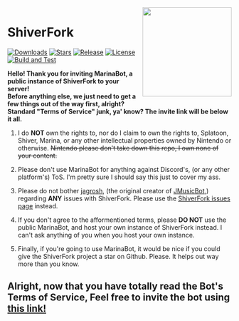 <img align="right" src="https://i.imgur.com/J2ze7Lq.png" height="200" width="200">

# ShiverFork

[![Downloads](https://img.shields.io/github/downloads/lilliepad1/MusicBotShiverFork/total.svg)](https://github.com/jagrosh/lilliepad1/MusicBotShiverFork/latest)
[![Stars](https://img.shields.io/github/stars/lilliepad1/MusicBotShiverFork.svg)](https://github.com/lilliepad1/MusicBotShiverFork/stargazers)
[![Release](https://img.shields.io/github/release/lilliepad1/MusicBotShiverFork.svg)](https://github.com/jagrosh/lilliepad1/MusicBotShiverFork/latest)
[![License](https://img.shields.io/github/license/lilliepad1/MusicBotShiverFork.svg)](https://github.com/lilliepad1/MusicBotShiverFork/blob/master/LICENSE)
[![Build and Test](https://github.com/lilliepad1/MusicBotShiverFork/actions/workflows/build-and-test.yml/badge.svg)](https://github.com/lilliepad1/MusicBotShiverFork/actions/workflows/build-and-test.yml)

<b>Hello! Thank you for inviting MarinaBot, a public instance of ShiverFork to your server!<br>
Before anything else, we just need to get a few things out of the way first, alright?<br>
Standard "Terms of Service" junk, ya' know? The invite link will be below it all.</b>

1. I do <b>NOT</b> own the rights to, nor do I claim to own the rights to, Splatoon, Shiver, Marina, or any other intellectual properties owned by Nintendo or otherwise. ~~Nintendo please don't take down this repo, I own none of your content.~~

2. Please don't use MarinaBot for anything against Discord's, (or any other platform's) ToS. I'm pretty sure I should say this just to cover my ass. 

3. Please do not bother [jagrosh](https://github.com/jagrosh), (the original creator of [JMusicBot](https://github.com/jagrosh/MusicBot),) regarding <b>ANY</b> issues with ShiverFork. Please use the [ShiverFork issues page](https://github.com/lilliepad1/MusicBotShiverFork/issues) instead.

4. If you don't agree to the afformentioned terms, please <b>DO NOT</b> use the public MarinaBot, and host your own instance of ShiverFork instead. I can't ask anything of you when you host your own instance.

5. Finally, if you're going to use MarinaBot, it would be nice if you could give the ShiverFork project a star on Github. Please. It helps out way more than you know.

## **Alright, now that you have totally read the Bot's Terms of Service, Feel free to invite the bot using [this link!](https://discord.com/oauth2/authorize?client_id=1038906152181837935&permissions=103819584&integration_type=0&scope=bot)**